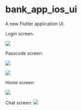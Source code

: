 # bank_app_ios_ui

A new Flutter application UI.

Login screen:

![](login1.png)


Passcode screen:

![](passcode2.png)

![](demo_mode3.png)


Home screen:

![](home_page12.png)


Chat screen:
![](chat_screen4.png)
